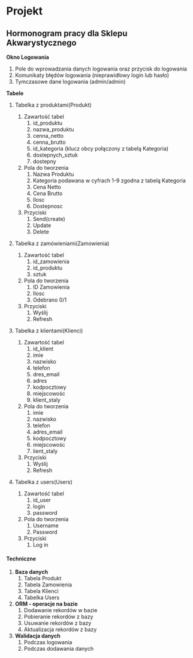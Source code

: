 # Projekt

## **Hormonogram pracy dla Sklepu Akwarystycznego**

**Okno Logowania**
   1. Pole do wprowadzania danych logowania oraz przycisk do logowania
   2. Komunikaty błędów logowania (nieprawidłowy login lub hasło)
   3. Tymczasowe dane logowania (admin/admin)

**Tabele**
  1. Tabelka z produktami(Produkt)
      1. Zawartość tabel
          1. id_produktu
          2. nazwa_produktu
          3. cenna_netto
          4. cenna_brutto
          5. id_kategoria (klucz obcy połączony z tabelą Kategoria)
          6. dostepnych_sztuk
          7. dostepny
      2. Pola do tworzenia
          1. Nazwa Produktu
          2. Kategoria podawana w cyfrach 1-9 zgodna z tabelą Kategoria
          3. Cena Netto
          4. Cena Brutto
          5. Ilosc
          6. Dostepnosc
      3. Przyciski
          1. Send(create)
          2. Update
          3. Delete       

  2. Tabelka z zamówieniami(Zamowienia)
      1. Zawartość tabel
          1. id_zamowienia
          2. id_produktu
          3. sztuk
      2. Pola do tworzenia
          1. ID Zamowienia
          2. Ilosc
          3. Odebrano 0/1
      3. Przyciski
          1. Wyślij
          2. Refresh 

  3. Tabelka z klientami(Klienci)
      1. Zawartość tabel
          1. id_klient
          2. imie
          3. nazwisko
          4. telefon
          5. dres_email
          6. adres
          7. kodpocztowy
          8. miejscowośc
          9. klient_staly
      2. Pola do tworzenia
          1. imie
          2. nazwisko
          3. telefon   
          4. adres_email
          5. kodpocztowy
          6. miejscowośc
          7. lient_staly
      3. Przyciski
          1. Wyślij
          2. Refresh

  4. Tabelka z users(Users)
      1. Zawartość tabel
          1. id_user
          2. login
          3. password
      2. Pola do tworzenia
          1. Username
          2. Password
      3. Przyciski
          1. Log in

#### Techniczne

1. **Baza danych**
    1. Tabela Produkt
    2. Tabela Zamowienia
    3. Tabela Klienci
    4. Tabelka Users
2. **ORM - operacje na bazie**
    1. Dodawanie rekordów w bazie
    2. Pobieranie rekordów z bazy
    3. Usuwanie rekordów z bazy
    4. Aktualizacja rekordów z bazy
3. **Walidacja danych**
    1. Podczas logowania
    2. Podczas dodawania danych

